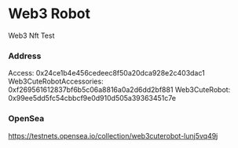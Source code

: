 # Web3 Robot

Web3 Nft Test

### Address

Access: 0x24ce1b4e456cedeec8f50a20dca928e2c403dac1
Web3CuteRobotAccessories: 0xf269561612837bf6b5c06a8816a0a2d6dd2bf881
Web3CuteRobot: 0x99ee5dd5fc54cbbcf9e0d910d505a39363451c7e

### OpenSea

https://testnets.opensea.io/collection/web3cuterobot-lunj5vq49j

